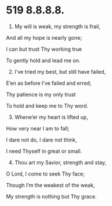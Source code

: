 # 519 8.8.8.8.

1.  My will is weak, my strength is frail,

And all my hope is nearly gone;

I can but trust Thy working true

To gently hold and lead me on.

2.  I’ve tried my best, but still have failed,

E’en as before I’ve failed and erred;

Thy patience is my only trust

To hold and keep me to Thy word.

3.  Whene’er my heart is lifted up,

How very near I am to fall;

I dare not do, I dare not think,

I need Thyself in great or small.

4.  Thou art my Savior, strength and stay,

O Lord, I come to seek Thy face;

Though I’m the weakest of the weak,

My strength is nothing but Thy grace.

